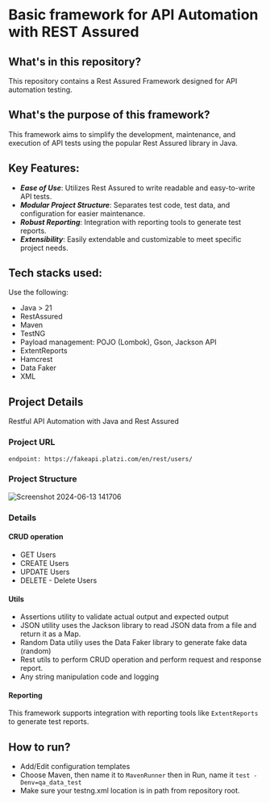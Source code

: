 # Basic framework for API Automation with REST Assured 
## What's in this repository?
This repository contains a Rest Assured Framework designed for API automation testing. 
## What's the purpose of this framework?
This framework aims to simplify the development, maintenance, and execution of API tests using the popular Rest Assured library in Java.
## Key Features:
- **_Ease of Use_**: Utilizes Rest Assured to write readable and easy-to-write API tests.
- **_Modular Project Structure_**: Separates test code, test data, and configuration for easier maintenance.
- **_Robust Reporting_**: Integration with reporting tools to generate test reports.
- **_Extensibility_**: Easily extendable and customizable to meet specific project needs.
## Tech stacks used:
Use the following:
- Java > 21
- RestAssured
- Maven
- TestNG
- Payload management: POJO (Lombok), Gson, Jackson API
- ExtentReports
- Hamcrest
- Data Faker
- XML
## Project Details
Restful API Automation with Java and Rest Assured
### Project URL
```
endpoint: https://fakeapi.platzi.com/en/rest/users/
```
### Project Structure
![Screenshot 2024-06-13 141706](https://github.com/anneyoung27/rest_assured_framwork/assets/63891089/d07b17de-f41a-419e-8508-58bb6f3ba013)
### Details
#### CRUD operation
  - GET Users
  - CREATE Users
  - UPDATE Users
  - DELETE - Delete Users
#### Utils
  - Assertions utility to validate actual output and expected output
  - JSON utility uses the Jackson library to read JSON data from a file and return it as a Map.
  - Random Data utiliy uses the Data Faker library to generate fake data (random)
  - Rest utils to perform CRUD operation and perform request and response report. 
  - Any string manipulation code and logging
#### Reporting
This framework supports integration with reporting tools like `ExtentReports` to generate test reports.

## How to run?
- Add/Edit configuration templates
- Choose Maven, then name it to `MavenRunner` then in Run, name it `test -Denv=qa_data_test`
- Make sure your testng.xml location is in path from repository root. 

